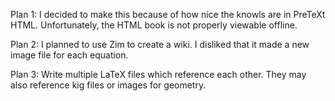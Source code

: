Plan 1: I decided to make this because of how nice the knowls are in PreTeXt HTML. Unfortunately, the HTML book is not properly viewable offline.

Plan 2: I planned to use Zim to create a wiki. I disliked that it made a new image file for each equation.

Plan 3: Write multiple LaTeX files which reference each other. They may also reference kig files or images for geometry.
